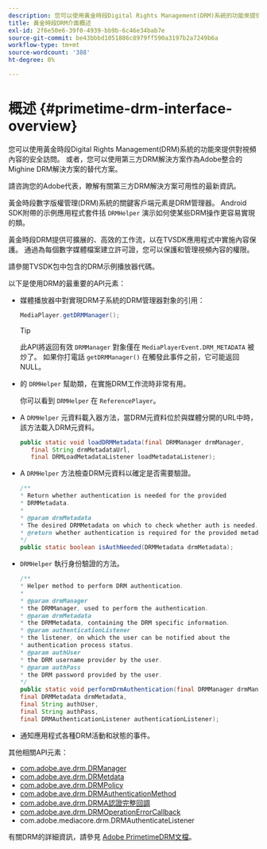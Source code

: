```yaml
---
description: 您可以使用黃金時段Digital Rights Management(DRM)系統的功能來提供對視頻內容的安全訪問。 或者，您可以使用第三方DRM解決方案作為Adobe整合的Mighine DRM解決方案的替代方案。
title: 黃金時段DRM介面概述
exl-id: 2f6e50e6-39f0-4939-bb9b-6c46e34bab7e
source-git-commit: be43bbbd1051886c8979ff590a3197b2a7249b6a
workflow-type: tm+mt
source-wordcount: '388'
ht-degree: 0%

---
```


# 概述 {#primetime-drm-interface-overview}

您可以使用黃金時段Digital Rights Management(DRM)系統的功能來提供對視頻內容的安全訪問。 或者，您可以使用第三方DRM解決方案作為Adobe整合的Mighine DRM解決方案的替代方案。

<!--<a id="section_4DD54E085AB345FE9BE00865E56B28DB"></a>-->

請咨詢您的Adobe代表，瞭解有關第三方DRM解決方案可用性的最新資訊。

黃金時段數字版權管理(DRM)系統的關鍵客戶端元素是DRM管理器。 Android SDK附帶的示例應用程式套件括 `DRMHelper` 演示如何使某些DRM操作更容易實現的類。

黃金時段DRM提供可擴展的、高效的工作流，以在TVSDK應用程式中實施內容保護。 通過為每個數字媒體檔案建立許可證，您可以保護和管理視頻內容的權限。

請參閱TVSDK包中包含的DRM示例播放器代碼。

以下是使用DRM的最重要的API元素：

* 媒體播放器中對實現DRM子系統的DRM管理器對象的引用：

   ```java
   MediaPlayer.getDRMManager();
   ```

   >[!TIP]
   >
   >此API將返回有效 `DRMManager` 對象僅在 `MediaPlayerEvent.DRM_METADATA` 被炒了。 如果你打電話 `getDRMManager()` 在觸發此事件之前，它可能返回NULL。

* 的 `DRMHelper` 幫助類，在實施DRM工作流時非常有用。

   你可以看到 `DRMHelper` 在 `ReferencePlayer`。

* A `DRMHelper` 元資料載入器方法，當DRM元資料位於與媒體分開的URL中時，該方法載入DRM元資料。

   ```java
   public static void loadDRMMetadata(final DRMManager drmManager,  
      final String drmMetadataUrl,  
      final DRMLoadMetadataListener loadMetadataListener);
   ```

* A `DRMHelper` 方法檢查DRM元資料以確定是否需要驗證。

   ```java
   /** 
   * Return whether authentication is needed for the provided 
   * DRMMetadata. 
   * 
   * @param drmMetadata 
   * The desired DRMMetadata on which to check whether auth is needed. 
   * @return whether authentication is required for the provided metadata 
   */ 
   public static boolean isAuthNeeded(DRMMetadata drmMetadata);
   ```

* `DRMHelper` 執行身份驗證的方法。

   ```java
   /** 
   * Helper method to perform DRM authentication. 
   * 
   * @param drmManager 
   * the DRMManager, used to perform the authentication. 
   * @param drmMetadata 
   * the DRMMetadata, containing the DRM specific information. 
   * @param authenticationListener 
   * the listener, on which the user can be notified about the 
   * authentication process status. 
   * @param authUser 
   * the DRM username provider by the user. 
   * @param authPass 
   * the DRM password provided by the user. 
   */ 
   public static void performDrmAuthentication(final DRMManager drmManager,  
   final DRMMetadata drmMetadata,  
   final String authUser,  
   final String authPass,  
   final DRMAuthenticationListener authenticationListener);
   ```

* 通知應用程式各種DRM活動和狀態的事件。

<!--<a id="section_899BD9061D484E1BBA46E84617C36867"></a>-->

其他相關API元素：

* [com.adobe.ave.drm.DRManager](https://help.adobe.com/en_US/primetime/api/drm/com/adobe/ave/drm/DRMManager.html)
* [com.adobe.ave.drm.DRMetdata](https://help.adobe.com/en_US/primetime/api/drm/com/adobe/ave/drm/DRMMetadata.html)
* [com.adobe.ave.drm.DRMPolicy](https://help.adobe.com/en_US/primetime/api/drm/com/adobe/ave/drm/DRMPolicy.html)
* [com.adobe.ave.drm.DRMAuthenticationMethod](https://help.adobe.com/en_US/primetime/api/drm/com/adobe/ave/drm/DRMAuthenticationMethod.html)
* [com.adobe.ave.drm.DRMA認證完整回調](https://help.adobe.com/en_US/primetime/api/drm/com/adobe/ave/drm/DRMAuthenticationCompleteCallback.html)
* [com.adobe.ave.drm.DRMOperationErrorCallback](https://help.adobe.com/en_US/primetime/api/drm/com/adobe/ave/drm/DRMOperationErrorCallback.html)
* com.adobe.mediacore.drm.DRMAuthenticateListener

<!-- 
Comment Type: draft
(https://help.adobe.com/en_US/primetime/api/psdk/javadoc_2.4/com/adobe/mediacore/drm/DRMAuthenticateListener.html)

-->
<!--<a id="section_F58941D68EB94A5EBD1C7454D2A1B17A"></a>-->

有關DRM的詳細資訊，請參見 [Adobe PrimetimeDRM文檔](https://helpx.adobe.com/primetime/user-guide.html)。
